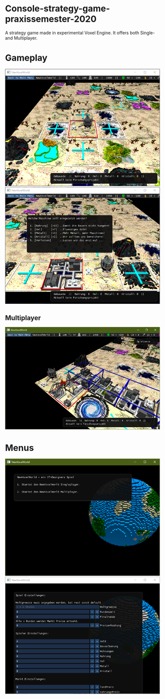 # Console-strategy-game-praxissemester-2020

A strategy game made in experimental Voxel Engine. It offers both Single- and Multiplayer. 

# Gameplay
![alt text](GameBoard.png) ![alt text](BuildProduction.png)

## Multiplayer
![alt text](MultiplayerGame.png)

# Menus
![alt text](StartMenu.png)
![alt text](CustomSettings.png)


